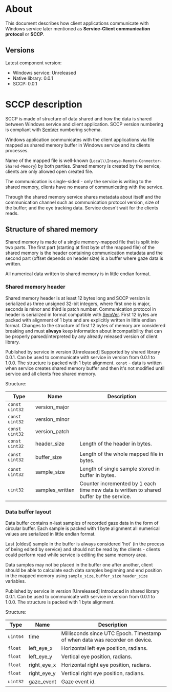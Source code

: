 # About

This document describes how client applications communicate with Windows service later mentioned as **Service-Client communication protocol** or **SCCP**.

## Versions
Latest component version:
+ Windows service: Unreleased
+ Native library: 0.0.1
+ SCCP: 0.0.1

# SCCP description

SCCP is made of structure of data shared and how the data is shared between Windows service and client application.
SCCP version numbering is compliant with [SemVer](https://semver.org/) numbering schema.

Windows application communicates with the client applications via file mapped as shared memory buffer in Windows service and its clients processes.

Name of the mapped file is well-known (`Local\\Inseye-Remote-Connector-Shared-Memory`) by both parties. Shared memory is created by the service, clients are only allowed open created file.

The communication is single-sided - only the service is writing to the shared memory, clients have no means of communicating with the service. 

Through the shared memory service shares metadata about itself and the communication channel such as communication protocol version, size of the buffer; and the eye tracking data. Service doesn't wait for the clients reads.

## Structure of shared memory

Shared memory is made of a single memory-mapped file that is split into two parts.
The first part (starting at first byte of the mapped file) of the shared memory is the header containing communication metadata and the second part (offset depends on header size) is a buffer where gaze data is written.

All numerical data written to shared memory is in little endian format.

### Shared memory header

Shared memory header is at least 12 bytes long and SCCP version is serialized as three unsigned 32-bit integers, where first one is major, seconds is minor and third is patch number. Communication protocol in header is serialized in format compatible with [SemVer](https://semver.org/). First 12 bytes are packed with alignment of 1 byte and are explicitly written in little endian format. Changes to the structure of first 12 bytes of memory are considered breaking and must **always** keep information about incompatibility that can be properly parsed/interpreted by any already released version of client library.

Published by service in version [Unreleased]
Supported by shared library 0.0.1.
Can be used to communicate with service in version from 0.0.1 to 1.0.0.
The structure is packed with 1 byte alignment.
`const` - data is written when service creates shared memory buffer and then it's not modified until service and all clients free shared memory.

Structure:

| Type           | Name            | Description                                                                                |
|----------------|-----------------|--------------------------------------------------------------------------------------------|
| `const uint32` | version_major   |                                                                                            |
| `const uint32` | version_minor   |                                                                                            |
| `const uint32` | version_patch   |                                                                                            |
| `const uint32` | header_size     | Length of the header in bytes.                                                             |
| `const uint32` | buffer_size     | Length of the whole mapped file in bytes.                                                  |
| `const uint32` | sample_size     | Length of single sample stored in buffer in bytes.                                         |
| `uint32`       | samples_written | Counter incremented by 1 each time new data is written to shared<br>buffer by the service. |

### Data buffer layout
Data buffer contains n-last samples of recorded gaze data in the form of circular buffer. Each sample is packed with 1 byte alignment all numerical values are serialized in little endian format.

Last (oldest) sample in the buffer is always considered 'hot' (in the process of being edited by service) and should not be read by the clients - clients could perform read while service is editing the same memory area.

Data samples may not be placed in the buffer one after another, client should be able to calculate each data samples beginning and end position in the mapped memory using `sample_size`, `buffer_size` `header_size` variables.

Published by service in version [Unreleased]
Introduced in shared library 0.0.1.
Can be used to communicate with service in version from 0.0.1 to 1.0.0.
The structure is packed with 1 byte alignment.

Structure:

| Type     | Name        | Description                                                                 |
|----------|-------------|-----------------------------------------------------------------------------|
| `uint64` | time        | Millisconds since UTC Epoch. Timestamp of when data was recorder on device. |
| `float`  | left_eye_x  | Horizontal left eye position, radians.                                      |
| `float`  | left_eye_y  | Vertical eye position, radians.                                             |
| `float`  | right_eye_x | Horizontal right eye position, radians.                                     |
| `float`  | right_eye_y | Vertical right eye position, radians.                                       |
| `uint32` | gaze_event  | Gaze event id.                                                              |

